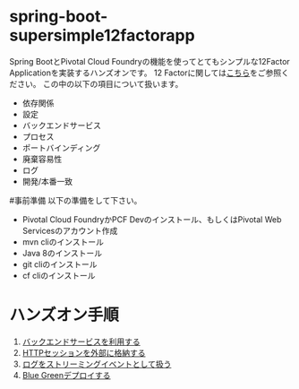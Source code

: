 # spring-boot-supersimple12factorapp
Spring BootとPivotal Cloud Foundryの機能を使ってとてもシンプルな12Factor Applicationを実装するハンズオンです。
12 Factorに関しては[こちら](https://12factor.net/ja/)をご参照ください。
この中の以下の項目について扱います。
* 依存関係
* 設定
* バックエンドサービス
* プロセス
* ポートバインディング
* 廃棄容易性
* ログ
* 開発/本番一致

#事前準備
以下の準備をして下さい。
* Pivotal Cloud FoundryかPCF Devのインストール、もしくはPivotal Web Servicesのアカウント作成
* mvn cliのインストール
* Java 8のインストール
* git cliのインストール
* cf cliのインストール

# ハンズオン手順
1. [バックエンドサービスを利用する](https://github.com/tkaburagi1214/spring-boot-supersimple12factorapp/blob/master/backendservice.md)
2. [HTTPセッションを外部に格納する](https://github.com/tkaburagi1214/spring-boot-supersimple12factorapp/blob/master/stateless.md)
3. [ログをストリーミングイベントとして扱う](https://github.com/tkaburagi1214/spring-boot-supersimple12factorapp/blob/master/logstreaming.md)
4. [Blue Greenデプロイする](https://github.com/tkaburagi1214/spring-boot-supersimple12factorapp/blob/master/bgdeploy.md)
